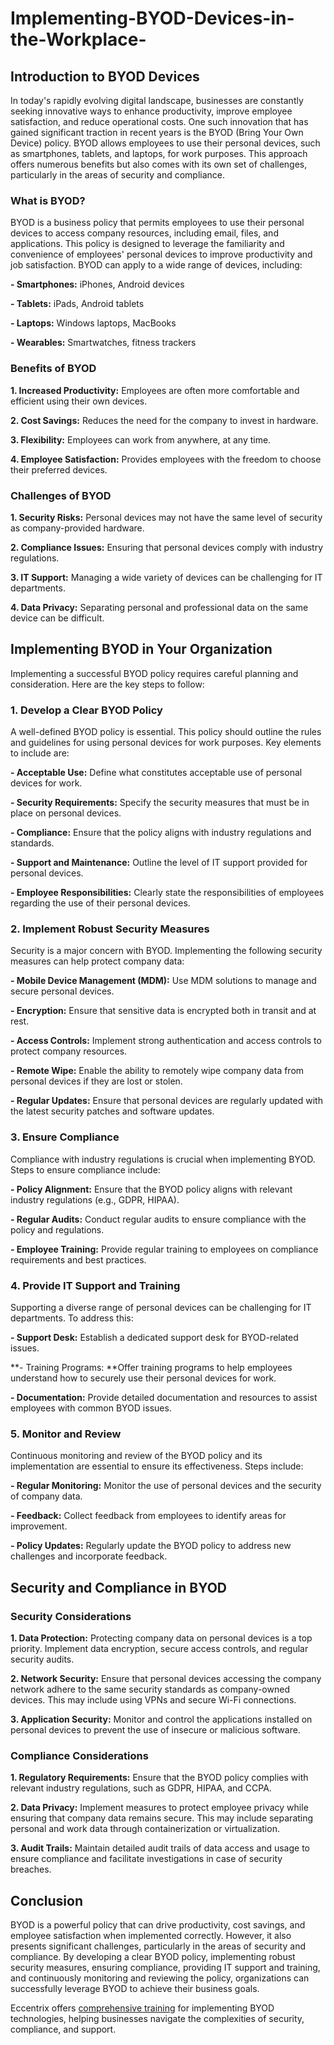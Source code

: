 # Implementing-BYOD-Devices-in-the-Workplace-
## Introduction to BYOD Devices 

In today's rapidly evolving digital landscape, businesses are constantly seeking innovative ways to enhance productivity, improve employee satisfaction, and reduce operational costs. One such innovation that has gained significant traction in recent years is the BYOD (Bring Your Own Device) policy. BYOD allows employees to use their personal devices, such as smartphones, tablets, and laptops, for work purposes. This approach offers numerous benefits but also comes with its own set of challenges, particularly in the areas of security and compliance. 

### What is BYOD? 

BYOD is a business policy that permits employees to use their personal devices to access company resources, including email, files, and applications. This policy is designed to leverage the familiarity and convenience of employees' personal devices to improve productivity and job satisfaction. BYOD can apply to a wide range of devices, including: 

**- Smartphones:** iPhones, Android devices 

**- Tablets:** iPads, Android tablets 

**- Laptops:** Windows laptops, MacBooks 

**- Wearables:** Smartwatches, fitness trackers 

### Benefits of BYOD 

**1. Increased Productivity:** Employees are often more comfortable and efficient using their own devices. 

**2. Cost Savings:** Reduces the need for the company to invest in hardware. 

**3. Flexibility:** Employees can work from anywhere, at any time. 

**4. Employee Satisfaction:** Provides employees with the freedom to choose their preferred devices. 

### Challenges of BYOD 

**1. Security Risks:** Personal devices may not have the same level of security as company-provided hardware. 

**2. Compliance Issues:** Ensuring that personal devices comply with industry regulations. 

**3. IT Support:** Managing a wide variety of devices can be challenging for IT departments. 

**4. Data Privacy:** Separating personal and professional data on the same device can be difficult. 

## Implementing BYOD in Your Organization 

Implementing a successful BYOD policy requires careful planning and consideration. Here are the key steps to follow: 

### 1. Develop a Clear BYOD Policy 

A well-defined BYOD policy is essential. This policy should outline the rules and guidelines for using personal devices for work purposes. Key elements to include are: 

**- Acceptable Use:** Define what constitutes acceptable use of personal devices for work. 

**- Security Requirements:** Specify the security measures that must be in place on personal devices. 

**- Compliance:** Ensure that the policy aligns with industry regulations and standards. 

**- Support and Maintenance:** Outline the level of IT support provided for personal devices. 

**- Employee Responsibilities:** Clearly state the responsibilities of employees regarding the use of their personal devices. 

### 2. Implement Robust Security Measures 

Security is a major concern with BYOD. Implementing the following security measures can help protect company data: 

**- Mobile Device Management (MDM):** Use MDM solutions to manage and secure personal devices. 

**- Encryption:** Ensure that sensitive data is encrypted both in transit and at rest. 

**- Access Controls:** Implement strong authentication and access controls to protect company resources. 

**- Remote Wipe:** Enable the ability to remotely wipe company data from personal devices if they are lost or stolen. 

**- Regular Updates:** Ensure that personal devices are regularly updated with the latest security patches and software updates. 

### 3. Ensure Compliance 

Compliance with industry regulations is crucial when implementing BYOD. Steps to ensure compliance include: 

**- Policy Alignment:** Ensure that the BYOD policy aligns with relevant industry regulations (e.g., GDPR, HIPAA). 

**- Regular Audits:** Conduct regular audits to ensure compliance with the policy and regulations. 

**- Employee Training:** Provide regular training to employees on compliance requirements and best practices. 

### 4. Provide IT Support and Training 

Supporting a diverse range of personal devices can be challenging for IT departments. To address this: 

**- Support Desk:** Establish a dedicated support desk for BYOD-related issues. 

**- Training Programs: **Offer training programs to help employees understand how to securely use their personal devices for work. 

**- Documentation:** Provide detailed documentation and resources to assist employees with common BYOD issues. 

### 5. Monitor and Review 

Continuous monitoring and review of the BYOD policy and its implementation are essential to ensure its effectiveness. Steps include: 

**- Regular Monitoring:** Monitor the use of personal devices and the security of company data. 

**- Feedback:** Collect feedback from employees to identify areas for improvement. 

**- Policy Updates:** Regularly update the BYOD policy to address new challenges and incorporate feedback. 

## Security and Compliance in BYOD 

### Security Considerations 

**1. Data Protection:** Protecting company data on personal devices is a top priority. Implement data encryption, secure access controls, and regular security audits. 

**2. Network Security:** Ensure that personal devices accessing the company network adhere to the same security standards as company-owned devices. This may include using VPNs and secure Wi-Fi connections. 

**3. Application Security:** Monitor and control the applications installed on personal devices to prevent the use of insecure or malicious software. 

### Compliance Considerations 

**1. Regulatory Requirements:** Ensure that the BYOD policy complies with relevant industry regulations, such as GDPR, HIPAA, and CCPA. 

**2. Data Privacy:** Implement measures to protect employee privacy while ensuring that company data remains secure. This may include separating personal and work data through containerization or virtualization. 

**3. Audit Trails:** Maintain detailed audit trails of data access and usage to ensure compliance and facilitate investigations in case of security breaches. 

## Conclusion 

BYOD is a powerful policy that can drive productivity, cost savings, and employee satisfaction when implemented correctly. However, it also presents significant challenges, particularly in the areas of security and compliance. By developing a clear BYOD policy, implementing robust security measures, ensuring compliance, providing IT support and training, and continuously monitoring and reviewing the policy, organizations can successfully leverage BYOD to achieve their business goals. 

Eccentrix offers [comprehensive training](https://www.eccentrix.ca/en/courses/microsoft/microsoft-365/microsoft-365-certified-modern-desktop-administrator-associate-md102) for implementing BYOD technologies, helping businesses navigate the complexities of security, compliance, and support. 

 
